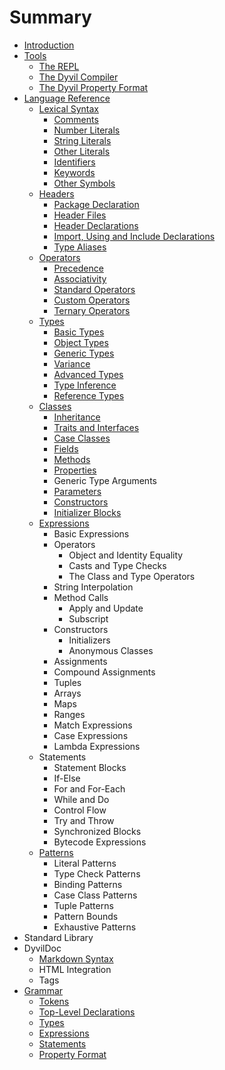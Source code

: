 # Summary

* [Introduction](README.md)
* [Tools](tools.md)
  * [The REPL](tools/repl.md)
  * [The Dyvil Compiler](tools/dyvil-compiler.md)
  * [The Dyvil Property Format](tools/dyvil-property-format.md)
* [Language Reference](language-reference.md)
  * [Lexical Syntax](syntax/lexical-syntax.md)
    * [Comments](syntax/comments.md)
    * [Number Literals](syntax/number-literals.md)
    * [String Literals](syntax/string-literals.md)
    * [Other Literals](syntax/other-literals.md)
    * [Identifiers](syntax/identifiers.md)
    * [Keywords](syntax/keywords.md)
    * [Other Symbols](syntax/other-symbols.md)
  * [Headers](headers.md)
    * [Package Declaration](headers/package-declaration.md)
    * [Header Files](headers/header-files.md)
    * [Header Declarations](headers/header-declarations.md)
    * [Import, Using and Include Declarations](headers/import-using-and-include-declarations.md)
    * [Type Aliases](headers/type-aliases.md)
  * [Operators](headers/operators.md)
    * [Precedence](headers/precedence.md)
    * [Associativity](headers/associativity.md)
    * [Standard Operators](headers/standard-operators.md)
    * [Custom Operators](headers/custom-operators.md)
    * [Ternary Operators](headers/ternary-operators.md)
  * [Types](types.md)
    * [Basic Types](types/basic-types.md)
    * [Object Types](types/object-types.md)
    * [Generic Types](types/generic-types.md)
    * [Variance](types/variance.md)
    * [Advanced Types](types/advanced-types.md)
    * [Type Inference](types/type-inference.md)
    * [Reference Types](types/reference-types.md)
  * [Classes](classes.md)
    * [Inheritance](classes/inheritance.md)
    * [Traits and Interfaces](classes/traits.md)
    * [Case Classes](classes/case-classes.md)
    * [Fields](classes/fields.md)
    * [Methods](classes/methods.md)
    * [Properties](classes/properties.md)
    * Generic Type Arguments
    * [Parameters](classes/parameters.md)
    * [Constructors](classes/constructors.md)
    * [Initializer Blocks](classes/initializer_blocks.md)
  * [Expressions](expressions.md)
    * Basic Expressions
    * Operators
      * Object and Identity Equality
      * Casts and Type Checks
      * The Class and Type Operators
    * String Interpolation
    * Method Calls
      * Apply and Update
      * Subscript
    * Constructors
      * Initializers
      * Anonymous Classes
    * Assignments
    * Compound Assignments
    * Tuples
    * Arrays
    * Maps
    * Ranges
    * Match Expressions
    * Case Expressions
    * Lambda Expressions
  * Statements
    * Statement Blocks
    * If-Else
    * For and For-Each
    * While and Do
    * Control Flow
    * Try and Throw
    * Synchronized Blocks
    * Bytecode Expressions
  * [Patterns](expressions/patterns.md)
    * Literal Patterns
    * Type Check Patterns
    * Binding Patterns
    * Case Class Patterns
    * Tuple Patterns
    * Pattern Bounds
    * Exhaustive Patterns
* Standard Library
* DyvilDoc
  * [Markdown Syntax](dyvildoc/markdown_syntax.md)
  * HTML Integration
  * Tags
* [Grammar](grammar.md)
  * [Tokens](grammar/tokens.md)
  * [Top-Level Declarations](grammar/top-level-declarations.md)
  * [Types](grammar/types.md)
  * [Expressions](grammar/expressions.md)
  * [Statements](grammar/statements.md)
  * [Property Format](grammar/property-format.md)

